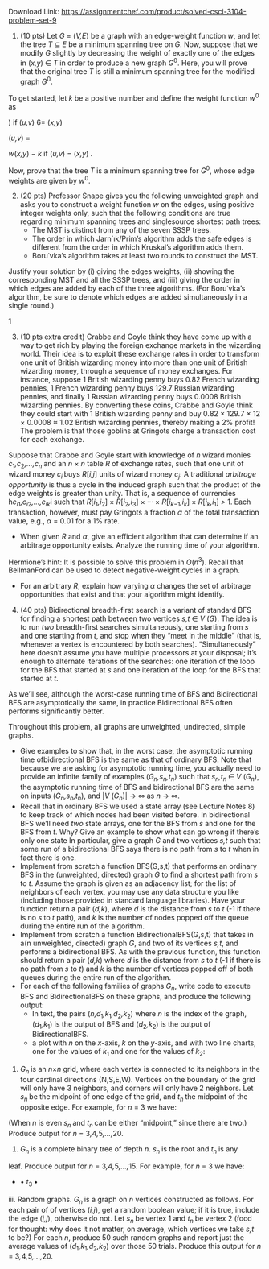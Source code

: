 Download Link: https://assignmentchef.com/product/solved-csci-3104-problem-set-9
<br>
<ol>

 <li>(10 pts) Let <em>G </em>= (<em>V,E</em>) be a graph with an edge-weight function <em>w</em>, and let the tree <em>T </em>⊆ <em>E </em>be a minimum spanning tree on <em>G</em>. Now, suppose that we modify <em>G </em>slightly by decreasing the weight of exactly one of the edges in (<em>x,y</em>) ∈ <em>T </em>in order to produce a new graph <em>G</em><sup>0</sup>. Here, you will prove that the original tree <em>T </em>is still a minimum spanning tree for the modified graph <em>G</em><sup>0</sup>.</li>

</ol>

To get started, let <em>k </em>be a positive number and define the weight function <em>w</em><sup>0 </sup>as

)            if (<em>u,v</em>) 6= (<em>x,y</em>)

(<em>u,v</em>) =

<em>w</em>(<em>x,y</em>) − <em>k        </em>if (<em>u,v</em>) = (<em>x,y</em>) <em>.</em>

Now, prove that the tree <em>T </em>is a minimum spanning tree for <em>G</em><sup>0</sup>, whose edge weights are given by <em>w</em><sup>0</sup>.

<ol start="2">

 <li>(20 pts) Professor Snape gives you the following unweighted graph and asks you to construct a weight function <em>w </em>on the edges, using positive integer weights only, such that the following conditions are true regarding minimum spanning trees and singlesource shortest path trees:

  <ul>

   <li>The MST is distinct from any of the seven SSSP trees.</li>

   <li>The order in which Jarn´ık/Prim’s algorithm adds the safe edges is different from the order in which Kruskal’s algorithm adds them.</li>

   <li>Boru˙vka’s algorithm takes at least two rounds to construct the MST.</li>

  </ul></li>

</ol>

Justify your solution by (i) giving the edges weights, (ii) showing the corresponding MST and all the SSSP trees, and (iii) giving the order in which edges are added by each of the three algorithms. (For Boru˙vka’s algorithm, be sure to denote which edges are added simultaneously in a single round.)

1

<ol start="3">

 <li>(10 pts extra credit) Crabbe and Goyle think they have come up with a way to get rich by playing the foreign exchange markets in the wizarding world. Their idea is to exploit these exchange rates in order to transform one unit of British wizarding money into more than one unit of British wizarding money, through a sequence of money exchanges. For instance, suppose 1 British wizarding penny buys 0.82 French wizarding pennies, 1 French wizarding penny buys 129.7 Russian wizarding pennies, and finally 1 Russian wizarding penny buys 0.0008 British wizarding pennies. By converting these coins, Crabbe and Goyle think they could start with 1 British wizarding penny and buy 0<em>.</em>82 × 129<em>.</em>7 × 12 × 0<em>.</em>0008 ≈ 1<em>.</em>02 British wizarding pennies, thereby making a 2% profit! The problem is that those goblins at Gringots charge a transaction cost for each exchange.</li>

</ol>

Suppose that Crabbe and Goyle start with knowledge of <em>n </em>wizard monies <em>c</em><sub>1</sub><em>,c</em><sub>2</sub><em>,…,c<sub>n </sub></em>and an <em>n </em>× <em>n </em>table <em>R </em>of exchange rates, such that one unit of wizard money <em>c<sub>i </sub></em>buys <em>R</em>[<em>i,j</em>] units of wizard money <em>c<sub>j</sub></em>. A traditional <em>arbitrage opportunity </em>is thus a cycle in the induced graph such that the product of the edge weights is greater than unity. That is, a sequence of currencies h<em>c<sub>i</sub></em><sub>1</sub><em>,c<sub>i</sub></em><sub>2</sub><em>,…,c<sub>i</sub></em><em><sub>k</sub></em>i such that <em>R</em>[<em>i</em><sub>1</sub><em>,i</em><sub>2</sub>] × <em>R</em>[<em>i</em><sub>2</sub><em>,i</em><sub>3</sub>] × ··· × <em>R</em>[<em>i<sub>k</sub></em><sub>−1</sub><em>,i<sub>k</sub></em>] × <em>R</em>[<em>i<sub>k</sub>,i</em><sub>1</sub>] <em>&gt; </em>1. Each transaction, however, must pay Gringots a fraction <em>α </em>of the total transaction value, e.g., <em>α </em>= 0<em>.</em>01 for a 1% rate.

<ul>

 <li>When given <em>R </em>and <em>α</em>, give an efficient algorithm that can determine if an arbitrage opportunity exists. Analyze the running time of your algorithm.</li>

</ul>

Hermione’s hint: It is possible to solve this problem in <em>O</em>(<em>n</em><sup>3</sup>). Recall that BellmanFord can be used to detect negative-weight cycles in a graph.

<ul>

 <li>For an arbitrary <em>R</em>, explain how varying <em>α </em>changes the set of arbitrage opportunities that exist and that your algorithm might identify.</li>

</ul>

<ol start="4">

 <li>(40 pts) Bidirectional breadth-first search is a variant of standard BFS for finding a shortest path between two vertices <em>s,t </em>∈ <em>V </em>(<em>G</em>). The idea is to run <em>two </em>breadth-first searches simultaneously, one starting from <em>s </em>and one starting from <em>t</em>, and stop when they “meet in the middle” (that is, whenever a vertex is encountered by both searches). “Simultaneously” here doesn’t assume you have multiple processors at your disposal; it’s enough to alternate iterations of the searches: one iteration of the loop for the BFS that started at <em>s </em>and one iteration of the loop for the BFS that started at <em>t</em>.</li>

</ol>

As we’ll see, although the worst-case running time of BFS and Bidirectional BFS are asymptotically the same, in practice Bidirectional BFS often performs significantly better.

Throughout this problem, all graphs are unweighted, undirected, simple graphs.

<ul>

 <li>Give examples to show that, in the worst case, the asymptotic running time ofbidirectional BFS is the same as that of ordinary BFS. Note that because we are asking for asymptotic running time, you actually need to provide an infinite family of examples (<em>G<sub>n</sub>,s<sub>n</sub>,t<sub>n</sub></em>) such that <em>s<sub>n</sub>,t<sub>n </sub></em>∈ <em>V </em>(<em>G<sub>n</sub></em>), the asymptotic running time of BFS and bidirectional BFS are the same on inputs (<em>G<sub>n</sub>,s<sub>n</sub>,t<sub>n</sub></em>), and |<em>V </em>(<em>G<sub>n</sub></em>)| → ∞ as <em>n </em>→ ∞.</li>

 <li>Recall that in ordinary BFS we used a state array (see Lecture Notes 8) to keep track of which nodes had been visited before. In bidirectional BFS we’ll need <em>two </em>state arrays, one for the BFS from <em>s </em>and one for the BFS from <em>t</em>. Why? Give an example to show what can go wrong if there’s only one state In particular, give a graph <em>G </em>and two vertices <em>s,t </em>such that some run of a bidirectional BFS says there is no path from <em>s </em>to <em>t </em>when in fact there is one.</li>

 <li>Implement from scratch a function BFS(G,s,t) that performs an ordinary BFS in the (unweighted, directed) graph <em>G </em>to find a shortest path from <em>s </em>to <em>t</em>. Assume the graph is given as an adjacency list; for the list of neighbors of each vertex, you may use any data structure you like (including those provided in standard language libraries). Have your function return a pair (<em>d,k</em>), where <em>d </em>is the distance from <em>s </em>to <em>t </em>(-1 if there is no <em>s </em>to <em>t </em>path), and <em>k </em>is the number of nodes popped off the queue during the entire run of the algorithm.</li>

 <li>Implement from scratch a function BidirectionalBFS(G,s,t) that takes in a(n unweighted, directed) graph <em>G</em>, and two of its vertices <em>s,t</em>, and performs a bidirectional BFS. As with the previous function, this function should return a pair (<em>d,k</em>) where <em>d </em>is the distance from <em>s </em>to <em>t </em>(-1 if there is no path from <em>s </em>to <em>t</em>) and <em>k </em>is the number of vertices popped off of both queues during the entire run of the algorithm.</li>

 <li>For each of the following families of graphs <em>G<sub>n</sub></em>, write code to execute BFS and BidirectionalBFS on these graphs, and produce the following output:

  <ul>

   <li>In text, the pairs (<em>n,d</em><sub>1</sub><em>,k</em><sub>1</sub><em>,d</em><sub>2</sub><em>,k</em><sub>2</sub>) where <em>n </em>is the index of the graph, (<em>d</em><sub>1</sub><em>,k</em><sub>1</sub>) is the output of BFS and (<em>d</em><sub>2</sub><em>,k</em><sub>2</sub>) is the output of BidirectionalBFS.</li>

   <li>a plot with <em>n </em>on the <em>x</em>-axis, <em>k </em>on the <em>y</em>-axis, and with two line charts, one for the values of <em>k</em><sub>1 </sub>and one for the values of <em>k</em><sub>2</sub>:</li>

  </ul></li>

</ul>

<ol>

 <li><em>G<sub>n </sub></em>is an <em>n</em>×<em>n </em>grid, where each vertex is connected to its neighbors in the four cardinal directions (N,S,E,W). Vertices on the boundary of the grid will only have 3 neighbors, and corners will only have 2 neighbors. Let <em>s<sub>n </sub></em>be the midpoint of one edge of the grid, and <em>t<sub>n </sub></em>the midpoint of the opposite edge. For example, for <em>n </em>= 3 we have:</li>

</ol>

(When <em>n </em>is even <em>s<sub>n </sub></em>and <em>t<sub>n </sub></em>can be either “midpoint,” since there are two.) Produce output for <em>n </em>= 3<em>,</em>4<em>,</em>5<em>,…,</em>20.

<ol>

 <li><em>G<sub>n </sub></em>is a complete binary tree of depth <em>n</em>. <em>s<sub>n </sub></em>is the root and <em>t<sub>n </sub></em>is any</li>

</ol>

leaf. Produce output for <em>n </em>= 3<em>,</em>4<em>,</em>5<em>,…,</em>15. For example, for <em>n </em>= 3 we have:

<ul>

 <li>•                       <em>t</em><sub>3                                            </sub>•</li>

</ul>

iii. Random graphs. <em>G<sub>n </sub></em>is a graph on <em>n </em>vertices constructed as follows. For each pair of of vertices (<em>i,j</em>), get a random boolean value; if it is true, include the edge (<em>i,j</em>), otherwise do not. Let <em>s<sub>n </sub></em>be vertex 1 and <em>t<sub>n </sub></em>be vertex 2 (food for thought: why does it not matter, on average, which vertices we take <em>s,t </em>to be?) For each <em>n</em>, produce 50 such random graphs and report just the average values of (<em>d</em><sub>1</sub><em>,k</em><sub>1</sub><em>,d</em><sub>2</sub><em>,k</em><sub>2</sub>) over those 50 trials. Produce this output for <em>n </em>= 3<em>,</em>4<em>,</em>5<em>,…,</em>20.